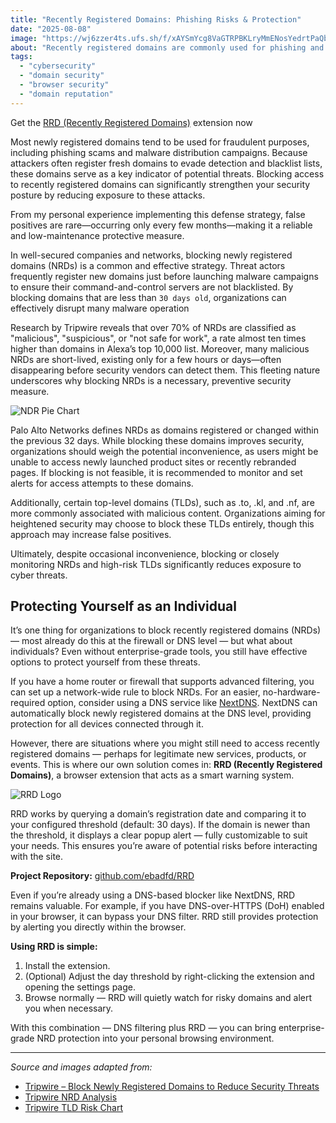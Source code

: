 ```yaml
---
title: "Recently Registered Domains: Phishing Risks & Protection"
date: "2025-08-08"
image: "https://wj6zzer4ts.ufs.sh/f/xAYSmYcg8VaGTRPBKLryMmENosYedrtPaQbx4cU03VJRSG7f"
about: "Recently registered domains are commonly used for phishing and malware. Blocking them is a simple, effective way to improve security with minimal false positives."
tags:
  - "cybersecurity"
  - "domain security"
  - "browser security"
  - "domain reputation"
---
```


<alert type="success" message="The RRD (Recently Registered Domains) extension is live now!" > </alert>

Get the [RRD (Recently Registered Domains)](https://chromewebstore.google.com/detail/rrd-recently-registered-d/bbohfomhenmmbmjocbjeicahihfgmjla) extension now

Most newly registered domains tend to be used for fraudulent purposes, including phishing scams and malware distribution campaigns. 
Because attackers often register fresh domains to evade detection and blacklist lists, these domains serve as a key indicator of potential threats. 
Blocking access to recently registered domains can significantly strengthen your security posture by reducing exposure to these attacks. 

From my personal experience implementing this defense strategy, false positives are rare—occurring only every few months—making it a reliable and low-maintenance protective measure.

In well-secured companies and networks, blocking newly registered domains (NRDs) is a common and effective strategy. 
Threat actors frequently register new domains just before launching malware campaigns to ensure their command-and-control servers are not blacklisted. 
By blocking domains that are less than `30 days old`, organizations can effectively disrupt many malware operation

Research by Tripwire reveals that over 70% of NRDs are classified as "malicious", "suspicious", or "not safe for work", 
a rate almost ten times higher than domains in Alexa’s top 10,000 list. Moreover, many malicious NRDs are short-lived,
existing only for a few hours or days—often disappearing before security vendors can detect them. This fleeting nature underscores why blocking NRDs is a necessary, preventive security measure.

![NDR Pie Chart](https://cdn.ebadfd.tech/recently-registered-domains-phishing-protection/NDRs%20Classification.png "NDR Pie Chart")

Palo Alto Networks defines NRDs as domains registered or changed within the previous 32 days.
While blocking these domains improves security, organizations should weigh the potential inconvenience, 
as users might be unable to access newly launched product sites or recently rebranded pages. If blocking is not feasible, 
it is recommended to monitor and set alerts for access attempts to these domains.

Additionally, certain top-level domains (TLDs), such as .to, .kl, and .nf, are more commonly associated with malicious content. 
Organizations aiming for heightened security may choose to block these TLDs entirely, though this approach may increase false positives.

Ultimately, despite occasional inconvenience, blocking or closely monitoring NRDs and high-risk TLDs significantly reduces exposure to cyber threats.

## Protecting Yourself as an Individual

It’s one thing for organizations to block recently registered domains (NRDs) — most already do this at the firewall or DNS level — but what about individuals? 
Even without enterprise-grade tools, you still have effective options to protect yourself from these threats.

If you have a home router or firewall that supports advanced filtering, you can set up a network-wide rule to block NRDs. For an easier, no-hardware-required option, 
consider using a DNS service like [NextDNS](https://help.nextdns.io/t/35yz3m6/is-there-a-way-to-block-newly-active-domains). 
NextDNS can automatically block newly registered domains at the DNS level, providing protection for all devices connected through it.

However, there are situations where you might still need to access recently registered domains — perhaps for legitimate new services, products, or events.
This is where our own solution comes in: **RRD (Recently Registered Domains)**, a browser extension that acts as a smart warning system.

![RRD Logo](https://cdn.ebadfd.tech/rrd-bg.png)

RRD works by querying a domain’s registration date and comparing it to your configured threshold (default: 30 days). 
If the domain is newer than the threshold, it displays a clear popup alert — fully customizable to suit your needs.
This ensures you’re aware of potential risks before interacting with the site.

**Project Repository:** [github.com/ebadfd/RRD](https://github.com/ebadfd/RRD)

Even if you’re already using a DNS-based blocker like NextDNS, RRD remains valuable. For example, if you have DNS-over-HTTPS (DoH) enabled in your browser,
it can bypass your DNS filter. RRD still provides protection by alerting you directly within the browser.

**Using RRD is simple:**

1. Install the extension.
2. (Optional) Adjust the day threshold by right-clicking the extension and opening the settings page.
3. Browse normally — RRD will quietly watch for risky domains and alert you when necessary.

With this combination — DNS filtering plus RRD — you can bring enterprise-grade NRD protection into your personal browsing environment.


---

*Source and images adapted from:*
- [Tripwire – Block Newly Registered Domains to Reduce Security Threats](https://www.tripwire.com/state-of-security/block-newly-registered-domains-to-reduce-security-threats-in-your-organisation)
- [Tripwire NRD Analysis](https://www.tripwire.com/sites/default/files/nrd-pie.jpeg)
- [Tripwire TLD Risk Chart](https://www.tripwire.com/sites/default/files/tld.jpeg)

